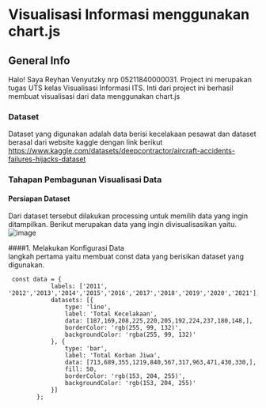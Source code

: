 # Visualisasi Informasi menggunakan chart.js


## General Info
Halo! Saya Reyhan Venyutzky nrp 05211840000031. Project ini merupakan tugas UTS kelas Visualisasi Informasi ITS. Inti dari project ini berhasil membuat visualisasi dari data menggunakan chart.js

### Dataset
Dataset yang digunakan adalah data berisi kecelakaan pesawat dan dataset berasal dari website kaggle dengan link berikut <br>
https://www.kaggle.com/datasets/deepcontractor/aircraft-accidents-failures-hijacks-dataset
<br>

### Tahapan Pembagunan Visualisasi Data

#### Persiapan Dataset
Dari dataset tersebut dilakukan processing untuk memilih data yang ingin ditampilkan. Berikut merupakan data yang ingin divisualisasikan yaitu.<br>
![image](https://user-images.githubusercontent.com/54930670/162118955-b7dbf6b6-fb69-49ba-93d6-33e32f02cc3f.png)
<br>

####1. Melakukan Konfigurasi Data <br>
langkah pertama yaitu membuat const data yang berisikan dataset yang digunakan.<br>
```
 const data = {
            labels: ['2011', '2012','2013','2014','2015','2016','2017','2018','2019','2020','2021'],
            datasets: [{
                type: 'line',
                label: 'Total Kecelakaan',
                data: [187,169,208,225,220,205,192,224,237,180,148,],
                borderColor: 'rgb(255, 99, 132)',
                backgroundColor: 'rgba(255, 99, 132)'
            }, {
                type: 'bar',
                label: 'Total Korban Jiwa',
                data: [713,689,355,1219,840,567,317,963,471,430,330,],
                fill: 50,
                borderColor: 'rgb(153, 204, 255)',
                backgroundColor: 'rgb(153, 204, 255)'
            }]
        };
```

